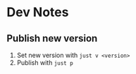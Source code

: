 # Dev Notes

## Publish new version

1. Set new version with `just v <version>`
2. Publish with `just p`
